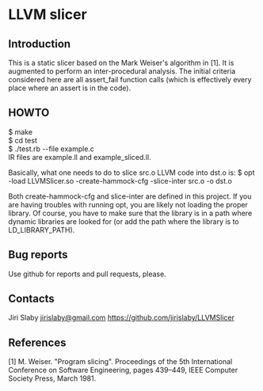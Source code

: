 # LLVM slicer

## Introduction
This is a static slicer based on the Mark Weiser's algorithm in [1]. It is
augmented to perform an inter-procedural analysis. The initial criteria
considered here are all assert_fail function calls (which is effectively every
place where an assert is in the code).

## HOWTO
$ make<br />
$ cd test<br />
$ ./test.rb --file example.c<br />
IR files are example.ll and example_sliced.ll.

Basically, what one needs to do to slice src.o LLVM code into dst.o is:
  $ opt -load LLVMSlicer.so -create-hammock-cfg -slice-inter src.o -o dst.o

Both create-hammock-cfg and slice-inter are defined in this project. If you are
having troubles with running opt, you are likely not loading the proper library.
Of course, you have to make sure that the library is in a path where dynamic
libraries are looked for (or add the path where the library is to
LD_LIBRARY_PATH).

## Bug reports
Use github for reports and pull requests, please.

## Contacts
Jiri Slaby <jirislaby@gmail.com>
https://github.com/jirislaby/LLVMSlicer

## References
[1] M. Weiser. "Program slicing". Proceedings of the 5th International
Conference on Software Engineering, pages 439–449, IEEE Computer Society Press,
March 1981.
